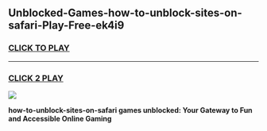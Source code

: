 
## Unblocked-Games-how-to-unblock-sites-on-safari-Play-Free-ek4i9
<h3>
<a href="https://premium76.site?title=how-to-unblock-sites-on-safari&ref=12A">CLICK TO PLAY</a></h3>
<hr>

<h3>
<a href="https://premium76.site?title=how-to-unblock-sites-on-safari&ref=12A">CLICK 2 PLAY</a>
  
</h3>

<a href="https://premium76.site?title=how-to-unblock-sites-on-safari&ref=12A"><img src="https://clearcache.store/games.png"></a>


**how-to-unblock-sites-on-safari games unblocked: Your Gateway to Fun and Accessible Online Gaming**
